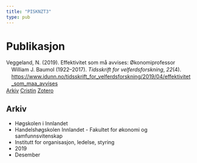 ```yaml
---
title: "PISKNZT3"
type: pub
---
```

<h1>Publikasjon</h1>
<article id="csl-bib-container-PISKNZT3" class="csl-bib-container">
  <div class="csl-bib-body" style="line-height: 1.35; padding-left: 1em; text-indent:-1em;">
  <div class="csl-entry">Veggeland, N. (2019). Effektivitet som m&#xE5; avvises: &#xD8;konomiprofessor William J. Baumol (1922&#x2013;2017). <i>Tidsskrift for velferdsforskning</i>, <i>22</i>(4). <a href="https://www.idunn.no/tidsskrift_for_velferdsforskning/2019/04/effektivitet_som_maa_avvises">https://www.idunn.no/tidsskrift_for_velferdsforskning/2019/04/effektivitet_som_maa_avvises</a></div>
</div>
  <div class="csl-bib-buttons">
    <a href="#taxonomy-article-PISKNZT3" class="csl-bib-button">Arkiv</a>
    <a href="https://app.cristin.no/results/show.jsf?id=1758890" alt="Cristin URL" class="csl-bib-button">Cristin</a>
    <a href="http://zotero.org/groups/5402882/items/PISKNZT3" alt="Zotero URL" class="csl-bib-button">Zotero</a>
  </div>
  <div id="csl-bib-meta-container-PISKNZT3"></div>
</article>
<div id="csl-bib-meta-PISKNZT3" class="csl-bib-meta">
  <article id="taxonomy-article-PISKNZT3" class="taxonomy-article">
    <h1>Arkiv</h1>
    <ul>
      <li>Høgskolen i Innlandet</li>
      <li>Handelshøgskolen Innlandet - Fakultet for økonomi og samfunnsvitenskap</li>
      <li>Institutt for organisasjon, ledelse, styring</li>
      <li>2019</li>
      <li>Desember</li>
    </ul>
  </article>
</div>
